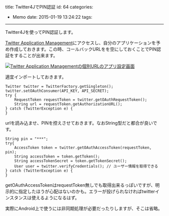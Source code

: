 title: Twitter4JでPIN認証
id: 64
categories:
  - Memo
date: 2015-01-19 13:24:22
tags:
---
Twitter4Jを使ってPIN認証します。

<!--more-->

[Twitter Application Management](https://apps.twitter.com/)にアクセスし、自分のアプリケーションを予め作成しておきます。この時、コールバックURLをを空にしておくことでPIN認証をすることが出来ます。

[![Twitter Application Managementの個別URLのアプリ設定画面](/images/2015-1-19_13-52-1_511-thumb-300xauto-137.png)](/images/2015-1-19_13-52-1_511.png)

適宜インポートしておきます。

```
Twitter twitter = TwitterFactory.getSingleton();
twitter.setOAuthConsumer(API_KEY, API_SECRET);
try {
    RequestToken requestToken = twitter.getOAuthRequestToken();
    String url = requestToken.getAuthorizationURL();
} catch (TwitterException e) {
}
```

urlを読み込ませ、PINを控えさせておきます。なおString型だと都合が良いです。

```
String pin = "***";
try{
    AccessToken token = twitter.getOAuthAccessToken(requestToken, pin);
    String accessToken = token.getToken();
    String accessTokenSecret = token.getTokenSecret();
    User user = twitter.verifyCredentials(); // ユーザー情報を取得できる
} catch (TwitterException e) {
}
```

getOAuthAccessTokenはrequestToken無しでも取得出来るっぽいですが、明示的に指定したほうが心配はないのかも。エラーが投げられなければtwitterインスタンスは使えるようになるはず。

実際にAndroid上で使うには非同期処理が必要だったりしますが、そこは省略。